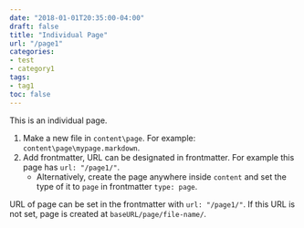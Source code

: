 ```yaml
---
date: "2018-01-01T20:35:00-04:00"
draft: false
title: "Individual Page"
url: "/page1"
categories:
- test
- category1
tags:
- tag1
toc: false
---
```


This is an individual page.

1. Make a new file in `content\page`. For example: `content\page\mypage.markdown`.
2. Add frontmatter, URL can be designated in frontmatter. For example this page has `url: "/page1/"`.
    * Alternatively, create the page anywhere inside `content` and set the type of it to `page` in frontmatter `type: page`.

URL of page can be set in the frontmatter with `url: "/page1/"`. If this URL is not set, page is created at `baseURL/page/file-name/`.